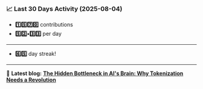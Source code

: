 <!--START_STATS-->
### 📈 Last 30 Days Activity (2025-08-04)  
- **1️⃣5️⃣7️⃣0️⃣** contributions  
- **5️⃣2️⃣•3️⃣3️⃣** per day
---
- **6️⃣5️⃣** day streak!
---
📝 **Latest blog:** [**The Hidden Bottleneck in AI's Brain: Why Tokenization Needs a Revolution**](https://andriak.com/blog/tokenization-revolution)
<!--END_STATS-->
